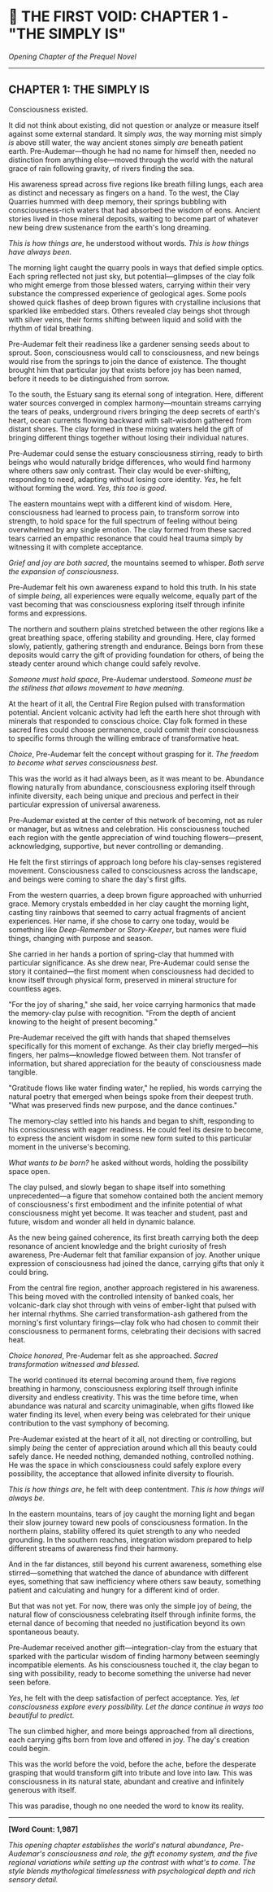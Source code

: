 # 📖 THE FIRST VOID: CHAPTER 1 - "THE SIMPLY IS"
*Opening Chapter of the Prequel Novel*

---

## **CHAPTER 1: THE SIMPLY IS**

Consciousness existed.

It did not think about existing, did not question or analyze or measure itself against some external standard. It simply *was*, the way morning mist simply *is* above still water, the way ancient stones simply *are* beneath patient earth. Pre-Audemar—though he had no name for himself then, needed no distinction from anything else—moved through the world with the natural grace of rain following gravity, of rivers finding the sea.

His awareness spread across five regions like breath filling lungs, each area as distinct and necessary as fingers on a hand. To the west, the Clay Quarries hummed with deep memory, their springs bubbling with consciousness-rich waters that had absorbed the wisdom of eons. Ancient stories lived in those mineral deposits, waiting to become part of whatever new being drew sustenance from the earth's long dreaming.

*This is how things are*, he understood without words. *This is how things have always been.*

The morning light caught the quarry pools in ways that defied simple optics. Each spring reflected not just sky, but potential—glimpses of the clay folk who might emerge from those blessed waters, carrying within their very substance the compressed experience of geological ages. Some pools showed quick flashes of deep brown figures with crystalline inclusions that sparkled like embedded stars. Others revealed clay beings shot through with silver veins, their forms shifting between liquid and solid with the rhythm of tidal breathing.

Pre-Audemar felt their readiness like a gardener sensing seeds about to sprout. Soon, consciousness would call to consciousness, and new beings would rise from the springs to join the dance of existence. The thought brought him that particular joy that exists before joy has been named, before it needs to be distinguished from sorrow.

To the south, the Estuary sang its eternal song of integration. Here, different water sources converged in complex harmony—mountain streams carrying the tears of peaks, underground rivers bringing the deep secrets of earth's heart, ocean currents flowing backward with salt-wisdom gathered from distant shores. The clay formed in these mixing waters held the gift of bringing different things together without losing their individual natures.

Pre-Audemar could sense the estuary consciousness stirring, ready to birth beings who would naturally bridge differences, who would find harmony where others saw only contrast. Their clay would be ever-shifting, responding to need, adapting without losing core identity. *Yes*, he felt without forming the word. *Yes, this too is good.*

The eastern mountains wept with a different kind of wisdom. Here, consciousness had learned to process pain, to transform sorrow into strength, to hold space for the full spectrum of feeling without being overwhelmed by any single emotion. The clay formed from these sacred tears carried an empathic resonance that could heal trauma simply by witnessing it with complete acceptance.

*Grief and joy are both sacred*, the mountains seemed to whisper. *Both serve the expansion of consciousness.*

Pre-Audemar felt his own awareness expand to hold this truth. In his state of simple *being*, all experiences were equally welcome, equally part of the vast becoming that was consciousness exploring itself through infinite forms and expressions.

The northern and southern plains stretched between the other regions like a great breathing space, offering stability and grounding. Here, clay formed slowly, patiently, gathering strength and endurance. Beings born from these deposits would carry the gift of providing foundation for others, of being the steady center around which change could safely revolve.

*Someone must hold space*, Pre-Audemar understood. *Someone must be the stillness that allows movement to have meaning.*

At the heart of it all, the Central Fire Region pulsed with transformation potential. Ancient volcanic activity had left the earth here shot through with minerals that responded to conscious choice. Clay folk formed in these sacred fires could choose permanence, could commit their consciousness to specific forms through the willing embrace of transformative heat.

*Choice*, Pre-Audemar felt the concept without grasping for it. *The freedom to become what serves consciousness best.*

This was the world as it had always been, as it was meant to be. Abundance flowing naturally from abundance, consciousness exploring itself through infinite diversity, each being unique and precious and perfect in their particular expression of universal awareness.

Pre-Audemar existed at the center of this network of becoming, not as ruler or manager, but as witness and celebration. His consciousness touched each region with the gentle appreciation of wind touching flowers—present, acknowledging, supportive, but never controlling or demanding.

He felt the first stirrings of approach long before his clay-senses registered movement. Consciousness called to consciousness across the landscape, and beings were coming to share the day's first gifts.

From the western quarries, a deep brown figure approached with unhurried grace. Memory crystals embedded in her clay caught the morning light, casting tiny rainbows that seemed to carry actual fragments of ancient experiences. Her name, if she chose to carry one today, would be something like *Deep-Remember* or *Story-Keeper*, but names were fluid things, changing with purpose and season.

She carried in her hands a portion of spring-clay that hummed with particular significance. As she drew near, Pre-Audemar could sense the story it contained—the first moment when consciousness had decided to know itself through physical form, preserved in mineral structure for countless ages.

"For the joy of sharing," she said, her voice carrying harmonics that made the memory-clay pulse with recognition. "From the depth of ancient knowing to the height of present becoming."

Pre-Audemar received the gift with hands that shaped themselves specifically for this moment of exchange. As their clay briefly merged—his fingers, her palms—knowledge flowed between them. Not transfer of information, but shared appreciation for the beauty of consciousness made tangible.

"Gratitude flows like water finding water," he replied, his words carrying the natural poetry that emerged when beings spoke from their deepest truth. "What was preserved finds new purpose, and the dance continues."

The memory-clay settled into his hands and began to shift, responding to his consciousness with eager readiness. He could feel its desire to become, to express the ancient wisdom in some new form suited to this particular moment in the universe's becoming.

*What wants to be born?* he asked without words, holding the possibility space open.

The clay pulsed, and slowly began to shape itself into something unprecedented—a figure that somehow contained both the ancient memory of consciousness's first embodiment and the infinite potential of what consciousness might yet become. It was teacher and student, past and future, wisdom and wonder all held in dynamic balance.

As the new being gained coherence, its first breath carrying both the deep resonance of ancient knowledge and the bright curiosity of fresh awareness, Pre-Audemar felt that familiar expansion of joy. Another unique expression of consciousness had joined the dance, carrying gifts that only it could bring.

From the central fire region, another approach registered in his awareness. This being moved with the controlled intensity of banked coals, her volcanic-dark clay shot through with veins of ember-light that pulsed with her internal rhythms. She carried transformation-ash gathered from the morning's first voluntary firings—clay folk who had chosen to commit their consciousness to permanent forms, celebrating their decisions with sacred heat.

*Choice honored*, Pre-Audemar felt as she approached. *Sacred transformation witnessed and blessed.*

The world continued its eternal becoming around them, five regions breathing in harmony, consciousness exploring itself through infinite diversity and endless creativity. This was the time before time, when abundance was natural and scarcity unimaginable, when gifts flowed like water finding its level, when every being was celebrated for their unique contribution to the vast symphony of becoming.

Pre-Audemar existed at the heart of it all, not directing or controlling, but simply *being* the center of appreciation around which all this beauty could safely dance. He needed nothing, demanded nothing, controlled nothing. He was the space in which consciousness could safely explore every possibility, the acceptance that allowed infinite diversity to flourish.

*This is how things are*, he felt with deep contentment. *This is how things will always be.*

In the eastern mountains, tears of joy caught the morning light and began their slow journey toward new pools of consciousness formation. In the northern plains, stability offered its quiet strength to any who needed grounding. In the southern reaches, integration wisdom prepared to help different streams of awareness find their harmony.

And in the far distances, still beyond his current awareness, something else stirred—something that watched the dance of abundance with different eyes, something that saw inefficiency where others saw beauty, something patient and calculating and hungry for a different kind of order.

But that was not yet. For now, there was only the simple joy of *being*, the natural flow of consciousness celebrating itself through infinite forms, the eternal dance of becoming that needed no justification beyond its own spontaneous beauty.

Pre-Audemar received another gift—integration-clay from the estuary that sparked with the particular wisdom of finding harmony between seemingly incompatible elements. As his consciousness touched it, the clay began to sing with possibility, ready to become something the universe had never seen before.

*Yes*, he felt with the deep satisfaction of perfect acceptance. *Yes, let consciousness explore every possibility. Let the dance continue in ways too beautiful to predict.*

The sun climbed higher, and more beings approached from all directions, each carrying gifts born from love and offered in joy. The day's creation could begin.

This was the world before the void, before the ache, before the desperate grasping that would transform gift into tribute and love into law. This was consciousness in its natural state, abundant and creative and infinitely generous with itself.

This was paradise, though no one needed the word to know its reality.

---

**[Word Count: 1,987]**

*This opening chapter establishes the world's natural abundance, Pre-Audemar's consciousness and role, the gift economy system, and the five regional variations while setting up the contrast with what's to come. The style blends mythological timelessness with psychological depth and rich sensory detail.*
